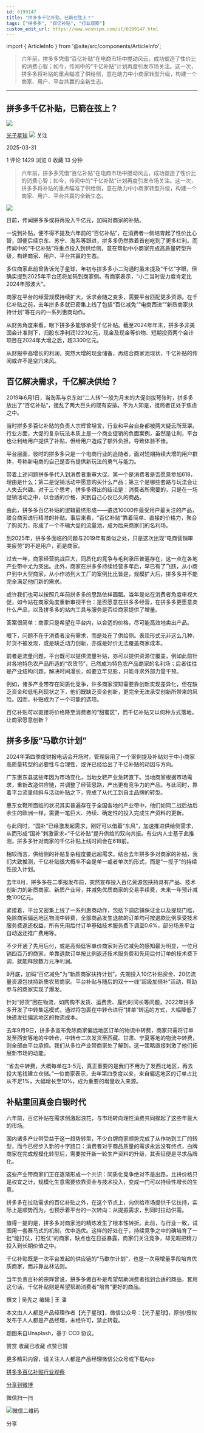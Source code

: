 ```yaml
---
id: 6199147
title: "拼多多千亿补贴，已箭在弦上？"
tags: ["拼多多", "百亿补贴", "行业观察"]
custom_edit_url: https://www.woshipm.com/it/6199147.html
---
```

import { ArticleInfo } from '@site/src/components/ArticleInfo';

<ArticleInfo
    author="光子星球"
    authorLink="https://www.woshipm.com/u/1288926"
    published="2025-03-31"
    views={1429}
    comments={1}
    collects={0}
/>

> 六年前，拼多多凭借“百亿补贴”在电商市场中搅动风云，成功塑造了性价比的消费心智；如今，传闻中的“千亿补贴”计划再度引发市场关注。这一次，拼多多将补贴的重点瞄准了供给侧，意在助力中小商家转型升级，构建一个商家、用户、平台共赢的全新生态。

---

## 拼多多千亿补贴，已箭在弦上？

[![](https://static.woshipm.com/view/woshipm_api_def_20230914225647_8622.jpg?imageView2/1/w/72/h/72/q/100)](https://www.woshipm.com/u/1288926)

[光子星球](https://www.woshipm.com/u/1288926) ![](https://static.woshipm.com/tag/1122_1@2x.png) 关注

2025-03-31

1 评论 1429 浏览 0 收藏 13 分钟

> 六年前，拼多多凭借“百亿补贴”在电商市场中搅动风云，成功塑造了性价比的消费心智；如今，传闻中的“千亿补贴”计划再度引发市场关注。这一次，拼多多将补贴的重点瞄准了供给侧，意在助力中小商家转型升级，构建一个商家、用户、平台共赢的全新生态。

![](https://image.woshipm.com/2023/04/13/080ec6ec-d9e0-11ed-8d63-00163e0b5ff3.jpg)

日前，传闻拼多多或将再投入千亿元，加码对商家的补贴。

一说到补贴，便不得不提及六年前的“百亿补贴”，在消费者一侧培育起了性价比心智，即便后续京东、苏宁、淘系等跟进，拼多多仍然靠着首创吃到了更多红利。而传闻中的“千亿补贴”将重点投入到供给侧，意在帮助中小商家完成高质量转型升级，构建商家、用户、平台共赢的生态。

多位商家此前曾告诉光子星球，年初与拼多多小二沟通时虽未提及“千亿”字眼，但确实提到2025年平台还将加码到商家侧。有商家表示，“小二当时说力度肯定比2024年那波大”。

商家在平台的经营规模持续扩大，诉求会随之变多，需要平台匹配更多资源。在千亿补贴之前，去年拼多多就已密集上线了包括“百亿减免”“电商西进”“新质商家扶持计划”等在内的一系列惠商动作。

从财务角度来看，眼下拼多多能够承受千亿补贴。截至2024年年末，拼多多非美国会计准则下，归股东净利润1223亿元，现金及现金等价物、短期投资两个会计项目在2024年大增之后，超3300亿元。

从财报中高增长的利润，突然大增的现金储备，再结合商家池现状，千亿补贴的传闻或许不是空穴来风。

## 百亿解决需求，千亿解决供给？

2019年6月1日，当淘系与京东如“二人转”一般为月末的大促剑拔弩张时，拼多多放出了“百亿补贴”，搅乱了两大巨头的既有安排。不为人知是，搅局者正处于焦虑之中。

当时拼多多百亿补贴的负责人宗辉曾坦言，行业和平台自身都被两大疑云所笼罩。行业方面，大促的复杂玩法本质上是一个商业促销的负面案例，虽然是让利，平台也让利给用户提供了补贴，但给用户造成了额外负担，导致体验不佳。

平台层面，彼时的拼多多只是一个电商行业的追随者，面对短期持续大增的用户群体，号称新电商的自己是否有提供新玩法的勇气与能力。

带着上述问题拼多多代入到消费者重审大促。第一个是消费者是否愿意参加618，理由是什么；第二是促销活动中愿意购买什么产品；第三个是哪些套路与玩法会让人失去兴趣。对于三个思考，拼多多得出的结论是：消费者所需要的，只是在一场促销活动之中，以合适的价格，买到自己心仪已久的商品。

由此，拼多多百亿补贴的逻辑最终形成——遴选10000件最受用户最关注的产品，联合商家进行精准的补贴。事后来看，“百亿补贴”靠着简单、直接的价格力，聚合了购买力，形成了一个不输大促的流量池，成为后来商家们的名利场。

到2025年，拼多多面临的问题与2019年有类似之处，只是这次出现“电商营销审美疲劳”的不是用户，而是商家。

过去一年，商家经营挑战巨大，同质化的竞争与毛利承压普遍存在，这一点在各地产业带中尤为突出。此外，商家在拼多多持续经营多年后，早已有了飞跃，从小商户到中大型商家，从小作坊到大工厂的案例比比皆是，规模扩大后，拼多多并不能完全满足他们新的需求。

或许我们也可以按照几年前拼多多的思路依样画瓢。当年是站在消费者角度审视大促，如今站在商家角度重新审视平台：是否愿意在拼多多经营，在拼多多更愿意卖什么产品，以及拼多多的站内工具与服务是否给商家提供了增量。

答案很简单：商家只是希望在平台内，以合适的价格，尽可能高效地卖出产品。

眼下，问题不在于消费者没有需求，而是处在了供给侧。表现形式无非这么几种，好货不被发现，或是缺乏动力创新，亦或是好价无法覆盖商家成本。

前者是流量问题，平台既可以提供流量补贴，亦可以提供资源位覆盖，例如此前针对各地特色农产品所造的“农货节”，已然成为特色农产品商家的名利场；后者往往是产业结构问题，解决时间漫长，如要立竿见影，只能寻求外部力量干预。

例如，诸多产业带存在同质化竞争，许多商家深知需要靠创新实现差异化，但在缺乏资金和低毛利现状之下，他们既缺乏资金创新，更完全无法承受创新所带来的风险。因而，补贴成为了一个可能的选项。

百亿补贴可以直接将价格降至消费者的“甜蜜区”，而千亿补贴又以何种方式落地，让商家愿意创新？

## 拼多多版“马歇尔计划”

2024年第四季度财报电话会开场时，管理层用了一个案例提及补贴对于中小商家高质量转型的必要性与合理性，或许已经给出了千亿补贴的动因与方向。

广东惠东县这些年因为市场变化，当地女鞋产业急转直下。当地商家根据市场需求，重新改造供应链，并调整了经营思路，产出更有竞争力的产品。与此同时，靠着平台流量倾斜与活动补贴之下，完成了从代工到自主品牌的转型。

惠东女鞋所面临的状况其实普遍存在于全国各地的产业带中，他们如同二战后劫后余生的欧洲一样，需要一笔巨大、持续、确定性的投入完成生产资料的更新。

与此同时，“国补”已经激发起需求，刚好可以借着“东风”，加速推进供给侧需求，从而形成“国补”刺激需求+“千亿补贴”提升供给的双向共振。有业内人士基于此推测，拼多多针对商家的千亿补贴上线时间会在618前。

相较而言，供给侧的补贴复杂程度要远超需求。结合去年拼多多对商家的补贴，我们大致推测，千亿补贴很大概率不会是单一或者单次的形式，而是“一揽子”的持续性投入计划。

去年8月，拼多多在二季报发布前，突然宣布投入百亿资源包扶持具有产品、技术创新力的新质商家、新质产业带，并减免优质商家的交易手续费，未来一年预计减免100亿元。

紧接着，平台又密集上线了一系列惠商动作，包括下调店铺保证金以及提现门槛，免除商家偏远地区物流中转费，全部商品发生退款的订单均可按退款比例享受技术服务费返还权益，所有先用后付订单基础技术服务费下调至0.6%，部分场景平台自动返还推广费用等。

不少开通了先用后付，或是高频低客单价商家对百亿减免的感知最为明显，一位月销四百万的商家，单靠退款订单按比例返还技术服务费和先用后付订单的技术费下调，就能释放数万元净利润。

9月底，加码“百亿减免”为“新质商家扶持计划”，先期投入10亿补贴资金、20亿流量资源包扶持新质农货商家。平台补贴与随后的双十一线“超级加倍补”活动，帮助参与的商家实现了爆发。

针对“好货”困在物流，如网购不发货、运费贵、履约时间长等问题，2022年拼多多开发了中转集运模式，通过将包裹在中转仓进行“拼单”转运的方式，大幅降低了快递发往偏远地区的物流成本。

去年9月9日，拼多多宣布免除商家偏远地区订单的物流中转费，商家只需将订单发至西安等地的中转仓，中转仓二次发货至西藏、甘肃、宁夏等地的物流中转费，则全部由平台承担。我们从多位产业带商家处了解到，这一策略直接刺激了他们拓展新市场的动能。

“省去中转费，大概每单在3-5元，真正重要的是我们不用为了发西北地区，再去投大笔钱建立仓储。”一位商家表示，去年第四季度以来，来自偏远地区的订单占比从不足1%，大幅增长至10%，成为重要的增量收入来源。

## 补贴重回真金白银时代

六年前，百亿补贴在需求侧激起浪花，与市场转向理性消费共同撑起了这些年最大的市场。

国内诸多产业带受益于这一趋势转型，不少白牌商家顺势完成了从作坊到工厂的转型，而今已经步入新的十字路口：消费者对于商品质量的需求永远没有终点，白牌商家在完成规模化转型后，需要拉开新一轮生产资料的升级，其表征便是寻求品牌化。

这些产业带商家们正在逐渐形成一个共识：同质化竞争绝对不是出路，比拼价格只是权宜之计，规模化生意需要依靠资金与技术投入，变成一门可以持续性增长的生意。

拼多多在拉动需求的百亿补贴之外，在这个节点上，向供给市场提供千亿扶持，实际上是顺势而为，也预示着平台的一次转向：从提振需求，到同时拉动供需。

值得一提的是，拼多多对商家池的精炼发生了根本性转折。此前，与行业一致，试图用一套赛马式的机制，优中选优。这样的好处在于，持续竞争之中的确培育了一批“能打仗，打胜仗”的商家，缺点也在日益暴露，商家们关注竞争，却无暇把精力投入到长期价值之中。

千亿补贴既是一次平台发起的供应链的“马歇尔计划”，也是一次用增量手段培育优质商家，而非靠丛林法则。

当年负责百补的宗辉曾说，拼多多做百补是希望帮助消费者找到合适的商品，套用这句话，千亿补贴则是希望帮助消费者“培育”更好的商品。

撰文 | 吴先之 编辑 | 王 潘

本文由人人都是产品经理作者【光子星球】，微信公众号：【光子星球】，原创/授权 发布于人人都是产品经理，未经许可，禁止转载。

题图来自Unsplash，基于 CC0 协议。

赞赏 收藏已收藏 点赞已赞

更多精彩内容，请关注人人都是产品经理微信公众号或下载App

[拼多多](https://www.woshipm.com/tag/%e6%8b%bc%e5%a4%9a%e5%a4%9a)[百亿补贴](https://www.woshipm.com/tag/%e7%99%be%e4%ba%bf%e8%a1%a5%e8%b4%b4)[行业观察](https://www.woshipm.com/tag/%e8%a1%8c%e4%b8%9a%e8%a7%82%e5%af%9f)

[分享到微博](https://service.weibo.com/share/share.php?appkey=2775287854&title=拼多多千亿补贴，已箭在弦上？&url=https://www.woshipm.com/it/6199147.html&pic=https://image.woshipm.com/2023/04/13/080ec6ec-d9e0-11ed-8d63-00163e0b5ff3.jpg)

微信扫一扫

![微信二维码](https://api.pwmqr.com/qrcode/create/?url=https://www.woshipm.com/it/6199147.html)

分享